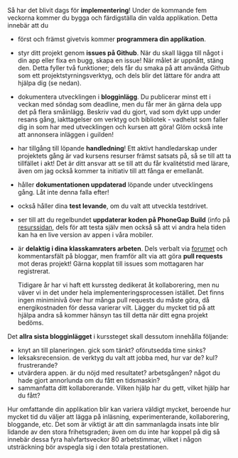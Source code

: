 Så har det blivit dags för **implementering**! Under de kommande fem veckorna kommer du bygga och färdigställa din valda applikation. Detta innebär att du

*    först och främst givetvis kommer **programmera din applikation**.
*    styr ditt projekt genom **issues på Github**. När du skall lägga till något i din app eller fixa en bugg, skapa en issue! När målet är uppnått, stäng den. Detta fyller två funktioner; dels får du smaka på att använda Github som ett projektstyrningsverktyg, och dels blir det lättare för andra att hjälpa dig (se nedan).
*    dokumentera utvecklingen i **blogginlägg**. Du publicerar minst ett i veckan med söndag som deadline, men du får mer än gärna dela upp det på flera småinlägg. Beskriv vad du gjort, vad som dykt upp under resans gång, iakttagelser om verktyg och bibliotek - vadhelst som faller dig in som har med utvecklingen och kursen att göra! Glöm också inte att annonsera inläggen i guilden!
*    har tillgång till löpande **handledning**! Ett aktivt handledarskap under projektets gång är vad kursens resurser främst satsats på, så se till att ta tillfället i akt! Det är ditt ansvar att se till att du får kvalitétstid med lärare, även om jag också kommer ta initiativ till att fånga er emellanåt.
*    håller **dokumentationen uppdaterad** löpande under utvecklingens gång. Låt inte denna falla efter!
*    också håller dina **test levande**, om du valt att utveckla testdrivet.
*    ser till att du regelbundet **uppdaterar koden på PhoneGap Build** (info på [resurssidan][3], dels för att testa själv men också så att vi andra hela tiden kan ha en live version av appen i våra mobiler.
*    är **delaktig i dina klasskamraters arbeten**. Dels verbalt via [forumet][1] och kommentarsfält på bloggar, men framför allt via att göra **pull requests** mot deras projekt! Gärna kopplat till issues som mottagaren har registrerat.

     Tidigare år har vi haft ett kurssteg dedikerat åt kollaborering, men nu väver vi in det under hela implementeringsprocessen istället. Det finns ingen miniminivå över hur många pull requests du måste göra, då energikostnaden för dessa varierar vilt. Lägger du mycket tid på att hjälpa andra så kommer hänsyn tas till detta när ditt egna projekt bedöms. 

Det **allra sista blogginlägget** i kurssteget skall dessutom innehålla följande:

*    knyt an till planeringen. gick som tänkt? oförutsedda time sinks?
*    leksaksrecension. de verktyg du valt att jobba med, hur var de? kul? frustrerande?
*    utvärdera appen. är du nöjd med resultatet? arbetsgången? något du hade gjort annorlunda om du fått en tidsmaskin?
*    sammanfatta ditt kollaborerande. Vilken hjälp har du gett, vilket hjälp har du fått?

Hur omfattande din applikation blir kan variera väldigt mycket, beroende hur mycket tid du väljer att lägga på inläsning, experimenterande, kollaborering, bloggande, etc. Det som är viktigt är att din sammanlagda insats inte blir lidande av den stora frihetsgraden; även om du inte har koppel på dig så innebär dessa fyra halvfartsveckor 80 arbetstimmar, vilket i någon utsträckning bör avspegla sig i den totala prestationen.


[1]: http://bit.ly/riaforum2013ht
[2]: https://coursepress.lnu.se/kurs/ria-utveckling-med-javascript/cloud9-editor/
[3]: https://coursepress.lnu.se/kurs/ria-utveckling-med-javascript/phonegapbuild/